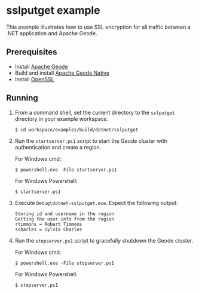 ﻿# sslputget example
This example illustrates how to use SSL encryption for all traffic between a .NET application and Apache Geode.

## Prerequisites
* Install [Apache Geode](https://geode.apache.org)
* Build and install [Apache Geode Native](https://github.com/apache/geode-native)
* Install [OpenSSL](https://www.openssl.org/)

## Running
1. From a command shell, set the current directory to the `sslputget` directory in your example workspace.

    ```console
    $ cd workspace/examples/build/dotnet/sslputget
    ```

1. Run the `startserver.ps1` script to start the Geode cluster with authentication and create a region.

   For Windows cmd:

    ```console
    $ powershell.exe -File startserver.ps1
    ```

   For Windows Powershell:

    ```console
    $ startserver.ps1
    ```

1. Execute `Debug\dotnet-sslputget.exe`. Expect the following output:

    ```console
    Storing id and username in the region
    Getting the user info from the region
    rtimmons = Robert Timmons
    scharles = Sylvia Charles 
    ```

1. Run the `stopserver.ps1` script to gracefully shutdown the Geode cluster.

   For Windows cmd:

    ```console
    $ powershell.exe -File stopserver.ps1
    ```

   For Windows Powershell:

    ```console
    $ stopserver.ps1
    ```
